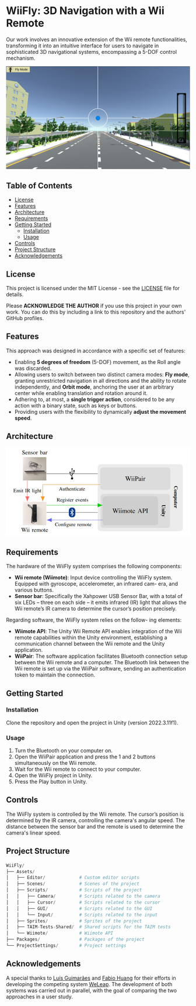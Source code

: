 # WiiFly: 3D Navigation with a Wii Remote

Our work involves an innovative extension of the Wii remote functionalities, transforming it into an intuitive interface for users to navigate in sophisticated 3D navigational systems, encompassing a 5-DOF control mechanism.

![WiiFly Preview](Images/WiiFlyPreview.jpg)

## Table of Contents

- [License](#license)
- [Features](#features)
- [Architecture](#architecture)
- [Requirements](#requirements)
- [Getting Started](#getting-started)
  - [Installation](#installation)
  - [Usage](#usage)
- [Controls](#controls)
- [Project Structure](#project-structure)
- [Acknowledgements](#acknowledgements)

## License

This project is licensed under the MIT License - see the [LICENSE](LICENSE) file for details.

Please **ACKNOWLEDGE THE AUTHOR** if you use this project in your own work. You can do this by including a link to this repository and the authors' GitHub profiles.

## Features

This approach was designed in accordance with a specific set of features:
- Enabling **5 degrees of freedom** (5-DOF) movement, as the Roll angle was discarded.
- Allowing users to switch between two distinct camera modes: **Fly mode**, granting unrestricted navigation in all directions and the ability to rotate independently, and **Orbit mode**, anchoring the user at an arbitrary center while enabling translation and rotation around it.
- Adhering to, at most, a **single trigger action**, considered to be any action with a binary state, such as keys or buttons.
- Providing users with the flexibility to dynamically **adjust the movement speed**.

## Architecture

![WiiFly Architecture](Images/WiiFlyArchitecture.jpg)

## Requirements

The hardware of the WiiFly system comprises the following
components:
- **Wii remote (Wiimote)**: Input device controlling the WiiFly system. Equipped with gyroscope, accelerometer, an infrared cam-
era, and various buttons.
- **Sensor bar**: Specifically the Xahpower
USB Sensor Bar, with a total of six LEDs – three
on each side – it emits infrared (IR) light that allows the
Wii remote’s IR camera to determine the cursor’s position
precisely.

Regarding software, the WiiFly system relies on the follow-
ing elements:
- **Wiimote API**: The Unity Wii Remote API enables integration of the Wii remote capabilities within the Unity environment, establishing a communication channel between the Wii remote and the Unity application.
- **WiiPair**: The software application facilitates Bluetooth connection setup between the Wii remote and a computer. The Bluetooth link between the Wii remote is set up via the WiiPair software, sending an authentication token to maintain the connection.

## Getting Started

### Installation

Clone the repository and open the project in Unity (version 2022.3.11f1).

### Usage

1. Turn the Bluetooth on your computer on.
2. Open the WiiPair application and press the 1 and 2 buttons simultaneously on the Wii remote.
3. Wait for the Wii remote to connect to your computer.
4. Open the WiiFly project in Unity.
5. Press the Play button in Unity.

## Controls

The WiiFly system is controlled by the Wii remote. The cursor’s position is determined by the IR camera, controlling the camera's angular speed. The distance between the sensor bar and the remote is used to determine the camera's linear speed.

## Project Structure

```python
WiiFly/
├── Assets/
│   ├── Editor/             # Custom editor scripts
│   ├── Scenes/             # Scenes of the project
│   ├── Scripts/            # Scripts of the project
│   │   ├── Camera/         # Scripts related to the camera
│   │   ├── Cursor/         # Scripts related to the cursor
│   │   ├── GUI/            # Scripts related to the GUI
│   │   └── Input/          # Scripts related to the input
│   ├── Sprites/            # Sprites of the project
│   ├── TAIM-Tests-Shared/  # Shared scripts for the TAIM tests
│   └── Wiimote/            # Wiimote API
├── Packages/               # Packages of the project
└── ProjectSettings/        # Project settings
```

## Acknowledgements

A special thanks to [Luís Guimarães](https://github.com/luismrguimaraes) and [Fabio Huang](https://github.com/FabioMiguel2000) for their efforts in developing the competing system [WeLeap](https://github.com/FabioMiguel2000/Leap-Motion-3D-Navigation). The development of both systems was carried out in parallel, with the goal of comparing the two approaches in a user study.
